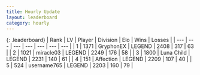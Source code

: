 ```yaml
---
title: Hourly Update
layout: leaderboard
category: hourly
---
```


{: .leaderboard}
| Rank | LV | Player | Division | Elo | Wins | Losses |
| --- | --- | --- | --- | --- | --- | --- |
| <span data-change="0">1</span> | 1371 | <span title="ID: 315148">GryphonEX</span> | LEGEND | <span data-change="0">2408</span> | <span data-change="0">317</span> | <span data-change="0">63</span> |
| <span data-change="0">2</span> | 1021 | <span title="ID: 416373">miracle03</span> | LEGEND | <span data-change="0">2249</span> | <span data-change="0">176</span> | <span data-change="0">58</span> |
| <span data-change="0">3</span> | 1800 | <span title="ID: 164871">Luna Child</span> | LEGEND | <span data-change="0">2231</span> | <span data-change="0">140</span> | <span data-change="0">61</span> |
| <span data-change="0">4</span> | 151 | <span title="ID: 573202">Affection</span> | LEGEND | <span data-change="0">2209</span> | <span data-change="0">107</span> | <span data-change="0">40</span> |
| <span data-change="0">5</span> | 524 | <span title="ID: 188640">username765</span> | LEGEND | <span data-change="0">2203</span> | <span data-change="0">160</span> | <span data-change="0">79</span> |